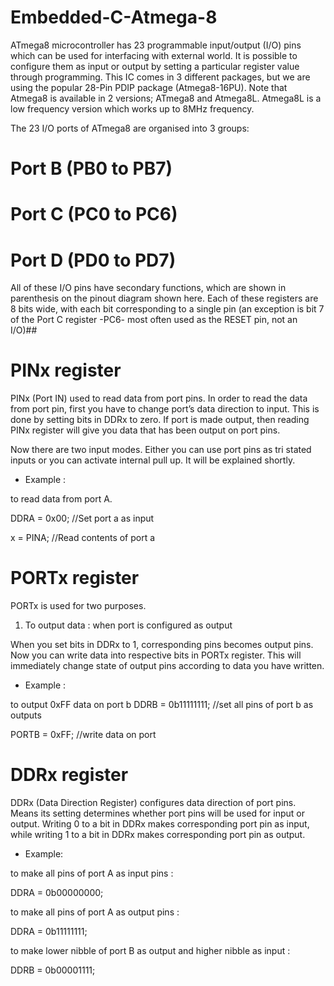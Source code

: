 # Embedded-C-Atmega-8
ATmega8 microcontroller has 23 programmable input/output (I/O) pins which can be used for interfacing with external world. It is possible to configure them as input or output by setting a particular register value through programming. This IC comes in 3 different packages, but we are using the popular 28-Pin PDIP package (Atmega8-16PU). Note that Atmega8 is available in 2 versions; ATmega8 and Atmega8L. Atmega8L is a low frequency version which works up to 8MHz frequency.

The 23 I/O ports of ATmega8 are organised into 3 groups:

# Port B (PB0 to PB7)
# Port C (PC0 to PC6)
# Port D (PD0 to PD7)
All of these I/O pins have secondary functions, which are shown in parenthesis on the pinout diagram shown here. Each of these registers are 8 bits wide, with each bit corresponding to a single pin (an exception is bit 7 of the Port C register -PC6- most often used as the RESET pin, not an I/O)##
# PINx register
PINx (Port IN) used to read data from port pins. In order to read the data from port pin, first you have to change port’s data direction to input. This is done by setting bits in DDRx to zero. If port is made output, then reading PINx register will give you data that has been output on port pins.

Now there are two input modes. Either you can use port pins as tri stated inputs or you can activate internal pull up. It will be explained shortly.

* Example :

to read data from port A.

DDRA = 0x00;    //Set port a as input

x = PINA;       //Read contents of port a 

# PORTx register
PORTx is used for two purposes.

1) To output data  :  when port is configured as output

When you set bits in DDRx to 1, corresponding pins becomes output pins. Now you can write data into respective bits in PORTx register. This will immediately change state of output pins according to data you have written.
* Example :

to output 0xFF data on port b
DDRB = 0b11111111;        //set all pins of port b as outputs

PORTB = 0xFF;             //write data on port 

# DDRx register
DDRx (Data Direction Register) configures data direction of port pins. Means its setting determines whether port pins will be used for input or output. Writing 0 to a bit in DDRx makes corresponding port pin as input, while writing 1 to a bit in DDRx makes corresponding port pin as output.

* Example:

to make all pins of port A as input pins :

DDRA = 0b00000000;

to make all pins of port A as output pins :

DDRA = 0b11111111;

to make lower nibble of port B as output and higher nibble as input :

DDRB = 0b00001111;
